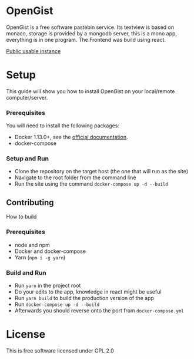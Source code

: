 # OpenGist
OpenGist is a free software pastebin service. Its textview is based on monaco, storage is provided by a mongodb server, this is a mono app, everything is in one program. The Frontend was build using react.

[Public usable instance](https://paste.savagellc.net)

# Setup
This guide will show you how to install OpenGist on your local/remote computer/server.

### Prerequisites
You will need to install the following packages:
* Docker 1.13.0+, see the [official documentation](https://docs.docker.com/install/).
* docker-compose

### Setup and Run
* Clone the repository on the target host (the one that will run as the site)
* Navigate to the root folder from the command line
* Run the site using the command `docker-compose up -d --build`

## Contributing
How to build

### Prerequisites
* node and npm
* Docker and docker-compose
* Yarn (`npm i -g yarn`)
### Build and Run
* Run `yarn` in the project root
* Do your edits to the app, knowledge in react might be useful
* Run `yarn build` to build the production version of the app
* Run `docker-compose up -d --build`
* Afterwards you should reverse onto the port from `docker-compose.yml`

# License 
This is free software licensed under GPL 2.0